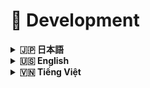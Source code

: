 # 🌟 Development

<details>
<summary><strong>🇯🇵 日本語</strong></summary>

# 🌸 Hanaya Shop — 開発環境セットアップガイド

## 目次

- [1) 必要環境](#1-必要環境)
- [2) 取得と依存関係のインストール](#2-取得と依存関係のインストール)
- [3) 環境変数の設定](#3-環境変数の設定)
- [4) データベース準備](#4-データベース準備)
- [5) アプリとアセットの起動](#5-アプリとアセットの起動)
- [6) Redis・Cache・Queue](#6-rediscachequeue)
- [7) 開発に便利なコマンド](#7-開発に便利なコマンド)
- [8) テスト（ある場合）](#8-テストある場合)
- [9) 開発支援ツール](#9-開発支援ツール)
- [10) よくある問題](#10-よくある問題)

このドキュメントでは、ローカル開発環境で Hanaya Shop を実行する方法（`php artisan serve`、`npm run dev`、`queue:work` などの手動コマンド）を説明します。

## 1) 必要環境
- PHP 8.2（XAMPP/WAMP/MAMP またはネイティブ PHP）
- Composer 2.x
- MySQL 8.0（互換 MariaDB 可）
- Node.js 18+ と NPM
- Redis（cache/queue 用に推奨）

Windows ヒント:
- XAMPP（Apache + PHP + MySQL）
- Redis for Windows: `https://github.com/tporadowski/redis/releases`
- PHP の Redis 拡張をインストールし、`php.ini` で有効化（`extension=php_redis.dll`）

## 2) 取得と依存関係のインストール
```bash
git clone <repo_url> hanaya-shop
cd hanaya-shop

# PHP 依存
composer install

# フロントエンド依存
npm install
```

## 3) 環境変数の設定
`.env` を作成（必要に応じて `.env.example` を参照）:
```env
APP_ENV=local
APP_DEBUG=true
APP_URL=http://localhost:8000

DB_CONNECTION=mysql
DB_HOST=127.0.0.1
DB_PORT=3306
DB_DATABASE=hanaya_shop
DB_USERNAME=root
DB_PASSWORD=

CACHE_DRIVER=redis
QUEUE_CONNECTION=redis
REDIS_HOST=127.0.0.1
REDIS_PORT=6379

MAIL_MAILER=smtp
MAIL_HOST=127.0.0.1
MAIL_PORT=1025
MAIL_USERNAME=null
MAIL_PASSWORD=null
MAIL_ENCRYPTION=null
MAIL_FROM_ADDRESS="no-reply@localhost"

TINYMCE_API_KEY=your_tiny_api_key
MAPS_API_KEY=your_map_api_key

# 開発での支払いオプション（例）
PAYMENT_PAYPAL_ENABLED=false
PAYMENT_CARD_ENABLED=false
PAYMENT_COD_ENABLED=true
```

アプリキーの生成:
```bash
php artisan key:generate
```

## 4) データベース準備
MySQL に空の `hanaya_shop` を作成し、以下を実行:
```bash
php artisan migrate
php artisan db:seed   # あれば
```

## 5) アプリとアセットの起動

Laravel（内蔵サーバー）:
```bash
php artisan serve --host=127.0.0.1 --port=8000
```

開発ビルド（Vite）:
```bash
npm run dev
```

ヒント: ターミナルを 2 つ開き、`php artisan serve` と `npm run dev` を分けて起動。

## 6) Redis・Cache・Queue

Redis の起動:
- Windows: `redis-server.exe`
- Linux/macOS: `redis-server`（macOS は `brew services start redis` など）

キャッシュクリア:
```bash
php artisan cache:clear
php artisan config:clear
php artisan route:clear
php artisan view:clear
```

Queue ワーカー:
```bash
php artisan queue:work --queue=default --sleep=1 --tries=3
```

## 7) 開発に便利なコマンド
```bash
# すばやいバックエンド更新
php artisan clear-compiled
composer dump-autoload

# 生成系
php artisan make:view components.example
php artisan make:controller User/ProductController
php artisan make:model Product -m

# DB
php artisan migrate:rollback
php artisan migrate:fresh --seed
```

## 8) テスト（ある場合）
```bash
php artisan test
```

## 9) 開発支援ツール
- Mailpit（メールテスト）: `https://github.com/axllent/mailpit/releases`
- ブラウザ DevTools（CSP/JS エラー確認）
- Laravel Telescope（任意）

## 10) よくある問題
- CSS/JS が読めない: `npm run dev` が動作しているか、Vite 設定を確認
- 500（Vite manifest）: `npm run build` または `npm run dev` で `public/build` を生成
- DB エラー: `.env` と接続権限を確認
- Redis 不足: Redis をインストールし PHP 拡張を有効化。暫定で `CACHE_DRIVER=file` も可
- パーミッション: `storage` と `bootstrap/cache` の書き込み権限

---

Hanaya Shop — 開発環境セットアップガイド

</details>

<details>
<summary><strong>🇺🇸 English</strong></summary>

# 🌸 Hanaya Shop — Development Environment Guide

## Table of Contents

- [1) System requirements](#1-system-requirements)
- [2) Clone and install dependencies](#2-clone-and-install-dependencies)
- [3) Configure environment](#3-configure-environment)
- [4) Prepare database](#4-prepare-database)
- [5) Run app and assets](#5-run-app-and-assets)
- [6) Redis, cache, and queues](#6-redis-cache-and-queues)
- [7) Helpful dev commands](#7-helpful-dev-commands)
- [8) Testing (if present)](#8-testing-if-present)
- [9) Dev tools](#9-dev-tools)
- [10) Common issues](#10-common-issues)

This document explains how to run Hanaya Shop locally for development with manual commands such as `php artisan serve`, `npm run dev`, and `php artisan queue:work`.

## 1) System requirements
- PHP 8.2 (XAMPP/WAMP/MAMP or native PHP)
- Composer 2.x
- MySQL 8.0 (or compatible MariaDB)
- Node.js 18+ and NPM
- Redis (recommended for cache/queue)

Windows hints:
- XAMPP (Apache + PHP + MySQL)
- Redis for Windows: `https://github.com/tporadowski/redis/releases`
- Install PHP Redis extension and enable in `php.ini` (`extension=php_redis.dll`)

## 2) Clone and install dependencies
```bash
git clone <repo_url> hanaya-shop
cd hanaya-shop

# PHP dependencies
composer install

# Frontend dependencies
npm install
```

## 3) Configure environment
Create `.env` (use `.env.example` as a reference if present):
```env
APP_ENV=local
APP_DEBUG=true
APP_URL=http://localhost:8000

DB_CONNECTION=mysql
DB_HOST=127.0.0.1
DB_PORT=3306
DB_DATABASE=hanaya_shop
DB_USERNAME=root
DB_PASSWORD=

CACHE_DRIVER=redis
QUEUE_CONNECTION=redis
REDIS_HOST=127.0.0.1
REDIS_PORT=6379

MAIL_MAILER=smtp
MAIL_HOST=127.0.0.1
MAIL_PORT=1025
MAIL_USERNAME=null
MAIL_PASSWORD=null
MAIL_ENCRYPTION=null
MAIL_FROM_ADDRESS="no-reply@localhost"

TINYMCE_API_KEY=your_tiny_api_key
MAPS_API_KEY=your_map_api_key

# Payment options in dev
PAYMENT_PAYPAL_ENABLED=false
PAYMENT_CARD_ENABLED=false
PAYMENT_COD_ENABLED=true
```

Generate app key:
```bash
php artisan key:generate
```

## 4) Prepare database
Create an empty `hanaya_shop` DB, then run:
```bash
php artisan migrate
php artisan db:seed   # if available
```

## 5) Run app and assets

Laravel built-in server:
```bash
php artisan serve --host=127.0.0.1 --port=8000
```

Dev build (Vite):
```bash
npm run dev
```

Tip: open two terminals, one for `php artisan serve` and one for `npm run dev`.

## 6) Redis, cache, and queues

Start Redis:
- Windows: `redis-server.exe`
- Linux/macOS: `redis-server` (or `brew services start redis` on macOS)

Clear caches when needed:
```bash
php artisan cache:clear
php artisan config:clear
php artisan route:clear
php artisan view:clear
```

Run the queue worker:
```bash
php artisan queue:work --queue=default --sleep=1 --tries=3
```

## 7) Helpful dev commands
```bash
# Quick backend refresh
php artisan clear-compiled
composer dump-autoload

# Generators
php artisan make:view components.example
php artisan make:controller User/ProductController
php artisan make:model Product -m

# Database
php artisan migrate:rollback
php artisan migrate:fresh --seed
```

## 8) Testing (if present)
```bash
php artisan test
```

## 9) Dev tools
- Mailpit for SMTP testing: `https://github.com/axllent/mailpit/releases`
- Browser DevTools for CSP/JS errors
- Laravel Telescope (optional)

## 10) Common issues
- CSS/JS not loading: ensure `npm run dev` is running; verify Vite config
- 500 due to Vite manifest: run `npm run build` or `npm run dev` to generate `public/build`
- DB errors: verify `.env` and connection privileges
- Missing Redis: install Redis and enable PHP extension; temporarily switch to `CACHE_DRIVER=file` if needed
- Permissions: ensure `storage` and `bootstrap/cache` are writable

---

Hanaya Shop — Development Environment Guide

</details>

<details>
<summary><strong>🇻🇳 Tiếng Việt</strong></summary>

# 🌸 Hanaya Shop — Hướng dẫn cài đặt môi trường Developing

## Mục lục

- [1) Yêu cầu hệ thống](#1-yêu-cầu-hệ-thống)
- [2) Clone mã nguồn và cài dependencies](#2-clone-mã-nguồn-và-cài-dependencies)
- [3) Cấu hình môi trường](#3-cấu-hình-môi-trường)
- [4) Chuẩn bị database](#4-chuẩn-bị-database)
- [5) Chạy ứng dụng và assets](#5-chạy-ứng-dụng-và-assets)
- [6) Redis, Cache và Queue](#6-redis-cache-và-queue)
- [7) Lệnh hữu ích cho phát triển](#7-lệnh-hữu-ích-cho-phát-triển)
- [8) Testing nhanh (nếu có tests)](#8-testing-nhanh-nếu-có-tests)
- [9) Gợi ý công cụ hỗ trợ phát triển](#9-gợi-ý-công-cụ-hỗ-trợ-phát-triển)
- [10) Khắc phục sự cố thường gặp](#10-khắc-phục-sự-cố-thường-gặp)

Tài liệu này hướng dẫn bạn cài đặt và chạy Hanaya Shop trên máy local để phát triển với các lệnh thủ công: PHP artisan serve, npm run dev, queue worker, v.v.

## 1) Yêu cầu hệ thống
- PHP 8.2 (XAMPP/WAMP/MAMP hoặc PHP native)
- Composer 2.x
- MySQL 8.0 (hoặc MariaDB tương thích)
- Node.js 18+ và NPM
- Redis (khuyến nghị cho cache/queue)

Windows gợi ý:
- XAMPP (Apache + PHP + MySQL)
- Redis cho Windows: tải từ `https://github.com/tporadowski/redis/releases`
- Cài PHP Redis extension tương ứng và enable trong `php.ini` (extension=php_redis.dll)

## 2) Clone mã nguồn và cài dependencies
```bash
git clone <repo_url> hanaya-shop
cd hanaya-shop

# PHP dependencies
composer install

# Frontend dependencies
npm install
```

## 3) Cấu hình môi trường
Tạo file `.env` nếu chưa có (có thể tham khảo `.env.example` nếu đi kèm):
```env
APP_ENV=local
APP_DEBUG=true
APP_URL=http://localhost:8000

DB_CONNECTION=mysql
DB_HOST=127.0.0.1
DB_PORT=3306
DB_DATABASE=hanaya_shop
DB_USERNAME=root
DB_PASSWORD=

CACHE_DRIVER=redis
QUEUE_CONNECTION=redis
REDIS_HOST=127.0.0.1
REDIS_PORT=6379

MAIL_MAILER=smtp
MAIL_HOST=127.0.0.1
MAIL_PORT=1025
MAIL_USERNAME=null
MAIL_PASSWORD=null
MAIL_ENCRYPTION=null
MAIL_FROM_ADDRESS="no-reply@localhost"

TINYMCE_API_KEY=your_tiny_api_key
MAPS_API_KEY=your_map_api_key

# Tùy chọn thanh toán trong môi trường dev
PAYMENT_PAYPAL_ENABLED=false
PAYMENT_CARD_ENABLED=false
PAYMENT_COD_ENABLED=true
```

Tạo key ứng dụng:
```bash
php artisan key:generate
```

## 4) Chuẩn bị database
Tạo database rỗng `hanaya_shop` trong MySQL, sau đó chạy:
```bash
php artisan migrate
php artisan db:seed   # nếu có seeder
```

## 5) Chạy ứng dụng và assets

Chạy Laravel (PHP built-in server):
```bash
php artisan serve --host=127.0.0.1 --port=8000
```

Build assets ở chế độ dev (Vite):
```bash
npm run dev
```

Gợi ý: mở 2 terminal, một terminal cho `php artisan serve`, một terminal cho `npm run dev`.

## 6) Redis, Cache và Queue

Khởi chạy Redis:
- Windows: chạy `redis-server.exe`
- Linux/macOS: `redis-server` (hoặc `brew services start redis` trên macOS)

Xóa cache khi cần:
```bash
php artisan cache:clear
php artisan config:clear
php artisan route:clear
php artisan view:clear
```

Chạy queue worker:
```bash
php artisan queue:work --queue=default --sleep=1 --tries=3
```

## 7) Lệnh hữu ích cho phát triển
```bash
# Refresh backend nhanh
php artisan clear-compiled
composer dump-autoload

# Tạo view/component/controller/model...
php artisan make:view components.example
php artisan make:controller User/ProductController
php artisan make:model Product -m

# Database
php artisan migrate:rollback
php artisan migrate:fresh --seed
```

## 8) Testing nhanh (nếu có tests)
```bash
php artisan test
```

## 9) Gợi ý công cụ hỗ trợ phát triển
- Mailpit để test email: `https://github.com/axllent/mailpit/releases`
- Browser DevTools để kiểm tra lỗi CSP/JS
- Laravel Telescope (tùy chọn) cho debug sâu

## 10) Khắc phục sự cố thường gặp
- CSS/JS không tải: kiểm tra `npm run dev` đang chạy; kiểm tra cấu hình Vite
- 500 do Vite manifest: chạy `npm run build` hoặc `npm run dev` để tạo `public/build`
- Lỗi DB: kiểm tra `.env` và quyền kết nối
- Redis thiếu: cài Redis và bật extension PHP; chuyển tạm `CACHE_DRIVER=file` nếu cần
- Quyền thư mục: đảm bảo `storage` và `bootstrap/cache` có quyền ghi

---

Hanaya Shop — Tài liệu cài đặt môi trường phát triển (Developing)

</details>